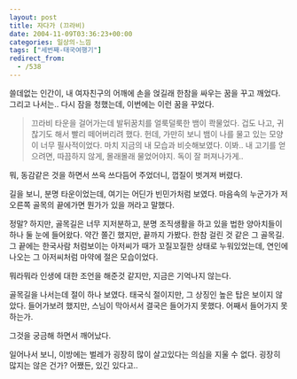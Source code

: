 ```yaml
---
layout: post
title: 자다가 (끄라비)
date: 2004-11-09T03:36:23+00:00
categories: 일상의-느낌
tags: ["세번째-태국여행기"]
redirect_from:
  - /538
---
```


쓸데없는 인간이, 내 여자친구의 어깨에 손을 얹길래 한참을 싸우는 꿈을 꾸고 깨었다. 그리고 나서는.. 다시 잠을 청했는데, 이번에는 이런 꿈을 꾸었다.

> 끄라비 타운을 걸어가는데 발뒤꿈치를 얼룩덜룩한 뱀이 콱물었다. 겁도 나고, 귀찮기도 해서 빨리 떼어버리려 했다. 헌데, 가만히 보니 뱀이 나를 물고 있는 모양이 너무 필사적이었다. 마치 지금의 내 모습과 비슷해보였다. 이봐.. 내 고기를 얻으려면, 따끔하지 않게, 몰래몰래 물었어야지. 독이 잘 퍼져나가게..

뭐, 동감같은 것을 하면서 쓰윽 쓰다듬어 주었더니, 껍질이 벗겨져 버렸다.

길을 보니, 분명 타운이었는데, 여기는 어딘가 빈민가처럼 보였다. 마음속의 누군가가 저 오른쪽 골목의 끝에가면 뭔가가 있을 꺼라고 말했다.

정말? 하지만, 골목길은 너무 지저분하고, 분명 조직생활을 하고 있을 법한 양아치들이 하나 둘 눈에 들어왔다. 약간 쫄긴 했지만, 끝까지 가봤다. 한참 걸린 것 같은 그 골목길. 그 끝에는 한국사람 처럼보이는 아저씨가 때가 꼬질꼬질한 상태로 누워있었는데, 연인에 나오는 그 아저씨처럼 마약에 절은 모습이었다.

뭐라뭐라 인생에 대한 조언을 해준것 같지만, 지금은 기억나지 않는다.

골목길을 나서는데 절이 하나 보였다. 태국식 절이지만, 그 상징인 높은 탑은 보이지 않았다. 들어가보려 했지만, 스님이 막아서서 결국은 들어가지 못했다. 어째서 들어가지 못하는가.

그것을 궁금해 하면서 깨어났다.

일어나서 보니, 이방에는 벌레가 굉장히 많이 살고있다는 의심을 지울 수 없다. 굉장히 많지는 않은 건가? 어쨌든, 있긴 있다고..
